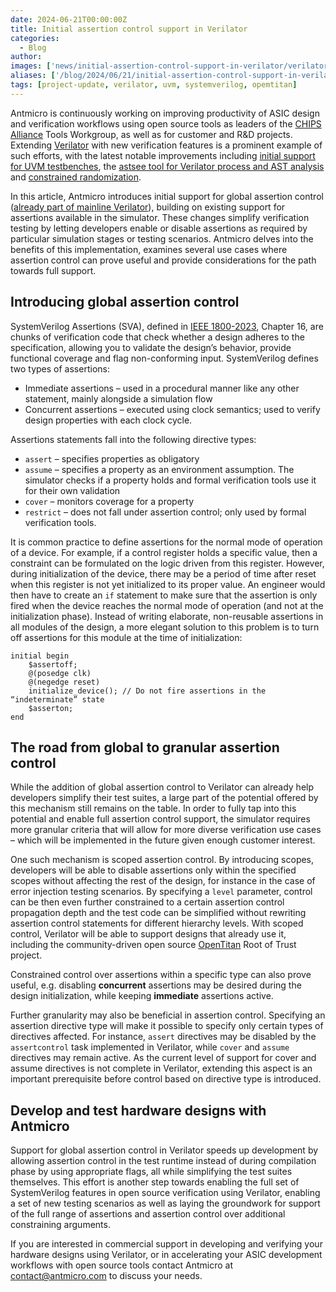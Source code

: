 ```yaml
---
date: 2024-06-21T00:00:00Z
title: Initial assertion control support in Verilator
categories:
  - Blog
author:  
images: ['news/initial-assertion-control-support-in-verilator/verilator-assertcontrol-chipsalliance-blog.png']
aliases: ['/blog/2024/06/21/initial-assertion-control-support-in-verilator']
tags: [project-update, verilator, uvm, systemverilog, opemtitan]
---
```


Antmicro is continuously working on improving productivity of ASIC design and verification workflows using open source tools as leaders of the [CHIPS Alliance](https://www.chipsalliance.org/) Tools Workgroup, as well as for customer and R&D projects. Extending [Verilator](https://github.com/verilator) with new verification features is a prominent example of such efforts, with the latest notable improvements including [initial support for UVM testbenches](https://antmicro.com/blog/2023/10/running-simple-uvm-testbenches-in-verilator/), the [astsee tool for Verilator process and AST analysis](https://antmicro.com/blog/2024/01/analyze-verilator-processes-and-asts/) and [constrained randomization](https://antmicro.com/blog/2024/03/introducing-constrained-randomization-in-verilator/).

In this article, Antmicro introduces initial support for global assertion control ([already part of mainline Verilator](https://github.com/verilator/verilator/pull/5010)), building on existing support for assertions available in the simulator. These changes simplify verification testing by letting developers enable or disable assertions as required by particular simulation stages or testing scenarios. Antmicro delves into the benefits of this implementation, examines several use cases where assertion control can prove useful and provide considerations for the path towards full support.

## Introducing global assertion control

SystemVerilog Assertions (SVA), defined in [IEEE 1800-2023](https://standards.ieee.org/ieee/1800/7743/), Chapter 16, are chunks of verification code that check whether a design adheres to the specification, allowing you to validate the design’s behavior, provide functional coverage and flag non-conforming input. SystemVerilog defines two types of assertions:

* Immediate assertions – used in a procedural manner like any other statement, mainly alongside a simulation flow
* Concurrent assertions – executed using clock semantics; used to verify design properties with each clock cycle.

Assertions statements fall into the following directive types:

* `assert` – specifies properties as obligatory
* `assume` – specifies a property as an environment assumption. The simulator checks if a property holds and formal verification tools use it for their own validation
* `cover` – monitors coverage for a property
* `restrict` – does not fall under assertion control; only used by formal verification tools.

It is common practice to define assertions for the normal mode of operation of a device. For example, if a control register holds a specific value, then a constraint can be formulated on the logic driven from this register. However, during initialization of the device, there may be a period of time after reset when this register is not yet initialized to its proper value. An engineer would then have to create an `if` statement to make sure that the assertion is only fired when the device reaches the normal mode of operation (and not at the initialization phase). Instead of writing elaborate, non-reusable assertions in all modules of the design, a more elegant solution to this problem is to turn off assertions for this module at the time of initialization:

```
initial begin
  	$assertoff;
  	@(posedge clk)
  	@(negedge reset)
	initialize_device(); // Do not fire assertions in the “indeterminate” state
  	$asserton;
end
```

## The road from global to granular assertion control

While the addition of global assertion control to Verilator can already help developers simplify their test suites, a large part of the potential offered by this mechanism still remains on the table. In order to fully tap into this potential and enable full assertion control support, the simulator requires more granular criteria that will allow for more diverse verification use cases – which will be implemented in the future given enough customer interest.

One such mechanism is scoped assertion control. By introducing scopes, developers will be able to disable assertions only within the specified scopes without affecting the rest of the design, for instance in the case of error injection testing scenarios. By specifying a `level` parameter, control can be then even further constrained to a certain assertion control propagation depth and the test code can be simplified without rewriting assertion control statements for different hierarchy levels. With scoped control, Verilator will be able to support designs that already use it, including the community-driven open source [OpenTitan](https://opentitan.org/) Root of Trust project.

Constrained control over assertions within a specific type can also prove useful, e.g. disabling **concurrent** assertions may be desired during the design initialization, while keeping **immediate** assertions active.

Further granularity may also be beneficial in assertion control. Specifying an assertion directive type will make it possible to specify only certain types of directives affected. For instance, `assert` directives may be disabled by the `assertcontrol` task implemented in Verilator, while `cover` and `assume` directives may remain active. As the current level of support for cover and assume directives is not complete in Verilator, extending this aspect is an important prerequisite before control based on directive type is introduced.

## Develop and test hardware designs with Antmicro

Support for global assertion control in Verilator speeds up development by allowing assertion control in the test runtime instead of during compilation phase by using appropriate flags, all while simplifying the test suites themselves. This effort is another step towards enabling the full set of SystemVerilog features in open source verification using Verilator, enabling a set of new testing scenarios as well as laying the groundwork for support of the full range of assertions and assertion control over additional constraining arguments. 

If you are interested in commercial support in developing and verifying your hardware designs using Verilator, or in accelerating your ASIC development workflows with open source tools contact Antmicro at [contact@antmicro.com](mailto:contact@antmicro.com) to discuss your needs.
